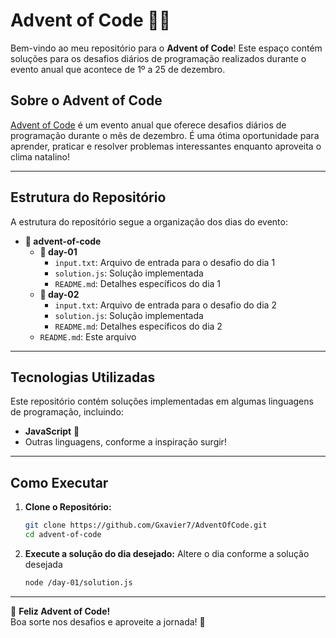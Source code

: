 # Advent of Code 🎄✨  

Bem-vindo ao meu repositório para o **Advent of Code**! Este espaço contém soluções para os desafios diários de programação realizados durante o evento anual que acontece de 1º a 25 de dezembro.  

## Sobre o Advent of Code  
[Advent of Code](https://adventofcode.com/) é um evento anual que oferece desafios diários de programação durante o mês de dezembro. É uma ótima oportunidade para aprender, praticar e resolver problemas interessantes enquanto aproveita o clima natalino!  

---

## Estrutura do Repositório  

A estrutura do repositório segue a organização dos dias do evento:  

- **📂 advent-of-code**  
  - **📂 day-01**  
    - `input.txt`: Arquivo de entrada para o desafio do dia 1  
    - `solution.js`: Solução implementada
    - `README.md`: Detalhes específicos do dia 1  
  - **📂 day-02**  
    - `input.txt`: Arquivo de entrada para o desafio do dia 2  
    - `solution.js`: Solução implementada  
    - `README.md`: Detalhes específicos do dia 2  
  - `README.md`: Este arquivo

---

## Tecnologias Utilizadas  

Este repositório contém soluções implementadas em algumas linguagens de programação, incluindo:  
- **JavaScript** 📜
- Outras linguagens, conforme a inspiração surgir!  

---

## Como Executar  

1. **Clone o Repositório:**  
   ```bash  
   git clone https://github.com/Gxavier7/AdventOfCode.git
   cd advent-of-code
2. **Execute a solução do dia desejado:**
   Altere o dia conforme a solução desejada
   ```bash  
   node /day-01/solution.js

---

🎅 **Feliz Advent of Code!**  
Boa sorte nos desafios e aproveite a jornada! 🎄
